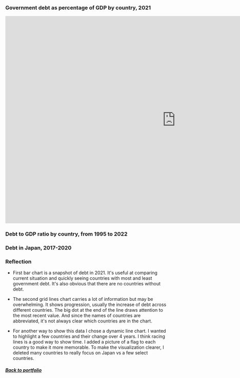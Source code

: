### Government debt as percentage of GDP by country, 2021

<iframe src="https://data.oecd.org/chart/6O4L" width="1060" height="645" style="border: 0" mozallowfullscreen="true" webkitallowfullscreen="true" allowfullscreen="true"><a href="https://data.oecd.org/chart/6O4L" target="_blank">OECD Chart: General government debt, Total, % of GDP, Annual, 2021</a></iframe>

### Debt to GDP ratio by country, from 1995 to 2022

<div class="flourish-embed flourish-chart" data-src="visualisation/11133100"><script src="https://public.flourish.studio/resources/embed.js"></script></div>

### Debt in Japan, 2017-2020

<div class="flourish-embed flourish-chart" data-src="visualisation/11133691"><script src="https://public.flourish.studio/resources/embed.js"></script></div>

### Reflection

* First bar chart is a snapshot of debt in 2021. It's useful at comparing current situation and quickly seeing countries with most and least government debt. It's also obvious that there are no countries without debt. 

* The second grid lines chart carries a lot of information but may be overwhelming. It shows progression, usually the increase of debt across different countries. The big dot at the end of the line draws attention to the most recent value. And since the names of countries are abbreviated, it's not always clear which countries are in the chart. 

* For another way to show this data I chose a dynamic line chart. I wanted to highlight a few countries and their change over 4 years. I think racing lines is a good way to show time. I added a picture of a flag to each country to make it more memorable. To make the visualization clearer, I deleted many countries to really focus on Japan vs a few select countries. 

##### [Back to portfolio](/README.md)
